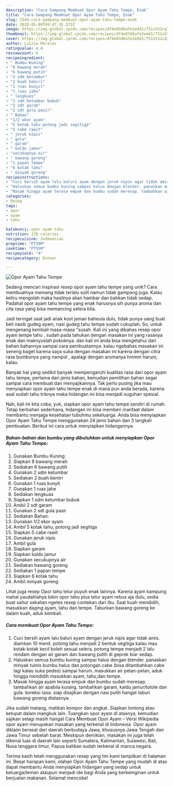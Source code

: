 ```yaml
---
description: "Cara Gampang Membuat Opor Ayam Tahu Tempe, Enak"
title: "Cara Gampang Membuat Opor Ayam Tahu Tempe, Enak"
slug: 2544-cara-gampang-membuat-opor-ayam-tahu-tempe-enak
date: 2020-05-09T09:47:35.573Z
image: https://img-global.cpcdn.com/recipes/df4e03d6afe2edd1/751x532cq70/opor-ayam-tahu-tempe-foto-resep-utama.jpg
thumbnail: https://img-global.cpcdn.com/recipes/df4e03d6afe2edd1/751x532cq70/opor-ayam-tahu-tempe-foto-resep-utama.jpg
cover: https://img-global.cpcdn.com/recipes/df4e03d6afe2edd1/751x532cq70/opor-ayam-tahu-tempe-foto-resep-utama.jpg
author: Lizzie Morales
ratingvalue: 4.4
reviewcount: 6
recipeingredient:
- " Bumbu Kuning"
- "8 bawang merah"
- "6 bawang putih"
- "2 sdm ketumbar"
- "2 buah kemiri"
- "1 ruas kunyit"
- "1 ruas jahe"
- " lengkuas"
- "1 sdm ketumbar bubuk"
- "2 sdt garam"
- "2 sdt gula pasir"
- " Bahan"
- "1/2 ekor ayam"
- "5 kotak tahu potong jadi segitiga"
- "5 cabe rawit"
- " jeruk nipis"
- " gula"
- " garam"
- " kaldu jamur"
- "secukupnya air"
- " bawang goreng"
- "1 papan tempe"
- "6 kotak tahu"
- " minyak goreng"
recipeinstructions:
- "Cuci bersih ayam lalu baluri ayam dengan jeruk nipis agar tidak amis. diamkan 10 menit. potong tahu menjadi 2 bentuk segitiga kalau mau kotak-kotak kecil boleh sesuai selera, potong tempe menjadi 2 lalu rendam dengan air garam dan bawang putih di geprek biar sedap."
- "Haluskan semua bumbu kuning sampai halus dengan blender. panaskan minyak tumis bumbu halus dan potongan cabe (bisa ditambahkan cabe lagi kalau suka pedes) sampai harum. masukkan air pelan-pelan, aduk hingga mendidih masukkan ayam, tahu,dan tempe."
- "Masak hingga ayam terasa empuk dan bumbu sudah meresap. tambahkan air apabila kurang. tambahkan garam, kaldu jamur/totole dan gula. koreksi rasa. siap disajikan dengan nasi putih hangat taburi bawang goreng diatasnya."
categories:
- Resep
tags:
- opor
- ayam
- tahu

katakunci: opor ayam tahu 
nutrition: 178 calories
recipecuisine: Indonesian
preptime: "PT39M"
cooktime: "PT55M"
recipeyield: "4"
recipecategory: Dinner

---
```



![Opor Ayam Tahu Tempe](https://img-global.cpcdn.com/recipes/df4e03d6afe2edd1/751x532cq70/opor-ayam-tahu-tempe-foto-resep-utama.jpg)

Sedang mencari inspirasi resep opor ayam tahu tempe yang unik? Cara membuatnya memang tidak terlalu sulit namun tidak gampang juga. Kalau keliru mengolah maka hasilnya akan hambar dan bahkan tidak sedap. Padahal opor ayam tahu tempe yang enak harusnya sih punya aroma dan cita rasa yang bisa memancing selera kita.

Jadi teringat saat jadi anak kost jaman baheula dulu, tidak punya uang buat beli nasib gudeg ayam, nasi gudeg tahu tempe sudah cukuplah. So, untuk mengenang kembali masa-masa &#34;susah. Kali ini yang dibahas resep opor ayam tempe tahu , sudah pada tahukan dengan masakan ini yang rasanya enak dan maknyuslah pokoknya. dan kali ini anda bisa mengetahui dari bahan bahannya sampai cara pembuatannya. kalau ngebahas masakan ini seneng baget karena saya suka dengan masakan ini karena dengan citra rasa bumbunya yang nampol , apalagi dengan aromanya hmmm harum, kalau.

Banyak hal yang sedikit banyak mempengaruhi kualitas rasa dari opor ayam tahu tempe, pertama dari jenis bahan, kemudian pemilihan bahan segar sampai cara membuat dan menyajikannya. Tak perlu pusing jika mau menyiapkan opor ayam tahu tempe enak di mana pun anda berada, karena asal sudah tahu triknya maka hidangan ini bisa menjadi suguhan spesial.


Nah, kali ini kita coba, yuk, siapkan opor ayam tahu tempe sendiri di rumah. Tetap berbahan sederhana, hidangan ini bisa memberi manfaat dalam membantu menjaga kesehatan tubuhmu sekeluarga. Anda bisa menyiapkan Opor Ayam Tahu Tempe menggunakan 24 jenis bahan dan 3 langkah pembuatan. Berikut ini cara untuk menyiapkan hidangannya.

<!--inarticleads1-->

##### Bahan-bahan dan bumbu yang dibutuhkan untuk menyiapkan Opor Ayam Tahu Tempe:

1. Gunakan  Bumbu Kuning:
1. Siapkan 8 bawang merah
1. Sediakan 6 bawang putih
1. Gunakan 2 sdm ketumbar
1. Sediakan 2 buah kemiri
1. Gunakan 1 ruas kunyit
1. Gunakan 1 ruas jahe
1. Sediakan  lengkuas
1. Siapkan 1 sdm ketumbar bubuk
1. Ambil 2 sdt garam
1. Gunakan 2 sdt gula pasir
1. Sediakan  Bahan:
1. Gunakan 1/2 ekor ayam
1. Ambil 5 kotak tahu, potong jadi segitiga
1. Siapkan 5 cabe rawit
1. Gunakan  jeruk nipis
1. Ambil  gula
1. Siapkan  garam
1. Siapkan  kaldu jamur
1. Gunakan secukupnya air
1. Sediakan  bawang goreng
1. Sediakan 1 papan tempe
1. Siapkan 6 kotak tahu
1. Ambil  minyak goreng


Lihat juga resep Opor tahu telur puyuh enak lainnya. Karena ayam kampung mahal yaudahlahya bikin opor tahu plus telur ayam rebus aja dulu, sedia buat sahur sekalian ngetes resep contekan dari ibu. Saat kuah mendidih, masukkan daging ayam, tahu dan tempe. Taburkan bawang goreng ke dalam kuah, aduk kembali. 

<!--inarticleads2-->

##### Cara membuat Opor Ayam Tahu Tempe:

1. Cuci bersih ayam lalu baluri ayam dengan jeruk nipis agar tidak amis. diamkan 10 menit. potong tahu menjadi 2 bentuk segitiga kalau mau kotak-kotak kecil boleh sesuai selera, potong tempe menjadi 2 lalu rendam dengan air garam dan bawang putih di geprek biar sedap.
1. Haluskan semua bumbu kuning sampai halus dengan blender. panaskan minyak tumis bumbu halus dan potongan cabe (bisa ditambahkan cabe lagi kalau suka pedes) sampai harum. masukkan air pelan-pelan, aduk hingga mendidih masukkan ayam, tahu,dan tempe.
1. Masak hingga ayam terasa empuk dan bumbu sudah meresap. tambahkan air apabila kurang. tambahkan garam, kaldu jamur/totole dan gula. koreksi rasa. siap disajikan dengan nasi putih hangat taburi bawang goreng diatasnya.


Jika sudah matang, matikan kompor dan angkat. Siapkan lontong atau ketupat dalam mangkuk lain. Tuangkan opor ayam di atasnya, kemudian sajikan selagi masih hangat Cara Membuat Opor Ayam - Versi Wikipedia opor ayam merupakan masakan yang terkenal di Indonesia. Opor ayam diklaim berasal dari daerah berbudaya Jawa, khususnya Jawa Tengah dan Jawa Timur sebelah barat. Meskipun demikian, masakan ini juga telah dikenal luas di daerah lain seperti Sumatera, Kalimantan, Sulawesi, Bali, Nusa tenggara timur, Papua bahkan sudah terkenal di manca negara. 

Terima kasih telah menggunakan resep yang tim kami tampilkan di halaman ini. Besar harapan kami, olahan Opor Ayam Tahu Tempe yang mudah di atas dapat membantu Anda menyiapkan hidangan yang sedap untuk keluarga/teman ataupun menjadi ide bagi Anda yang berkeinginan untuk berjualan makanan. Selamat mencoba!
